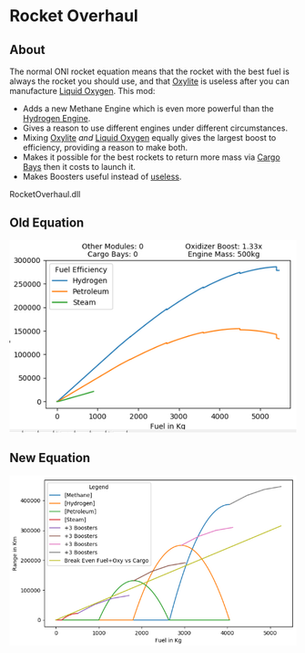
# Rocket Overhaul

## About
The normal ONI rocket equation means that the rocket with the best fuel is always the rocket you should use, and that [Oxylite](https://oxygennotincluded.gamepedia.com/Oxylite) is useless after you can manufacture [Liquid Oxygen](https://oxygennotincluded.gamepedia.com/Liquid_Oxygen). This mod:
* Adds a new Methane Engine which is even more powerful than the [Hydrogen Engine](https://oxygennotincluded.gamepedia.com/Hydrogen_Engine).
* Gives a reason to use different engines under different circumstances.
* Mixing [Oxylite](https://oxygennotincluded.gamepedia.com/Oxylite) _and_ [Liquid Oxygen](https://oxygennotincluded.gamepedia.com/Liquid_Oxygen) equally gives the largest boost to efficiency, providing a reason to make both.
* Makes it possible for the best rockets to return more mass via [Cargo Bays](https://oxygennotincluded.gamepedia.com/Cargo_Bay) then it costs to launch it.
* Makes Boosters useful instead of [useless](https://forums.kleientertainment.com/forums/topic/97074-solid-booster-useless-solved/).


RocketOverhaul.dll

## Old Equation
![rocket efficiency graph](../dev_utils/rocket_distance.png "The red line is the rocket with your mom on it.")

## New Equation
![new rocket efficiency graph](../dev_utils/new_equation.png "Just kidding about the rocket with your mom on it. The rocket was never built due to budget concerns.")
